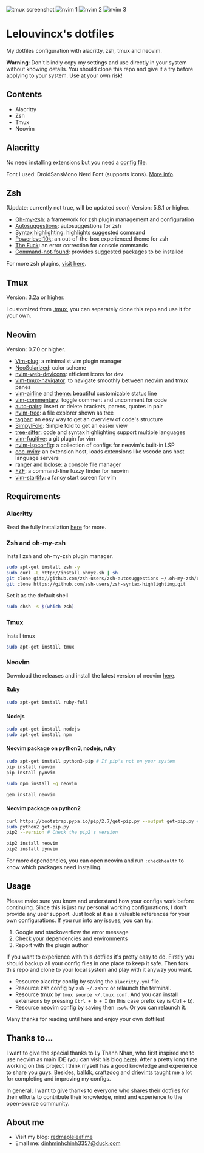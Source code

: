 ![tmux screenshot](./screenshots/1.png)
![nvim 1](./screenshots/2.png)
![nvim 2](./screenshots/3.png)
![nvim 3](./screenshots/4.png)

# Lelouvincx's dotfiles

My dotfiles configuration with alacritty, zsh, tmux and neovim.

**Warning**: Don't blindly copy my settings and use directly in your system without knowing details. You should clone this repo and give it a try before applying to your system. Use at your own risk!

## Contents

- Alacritty
- Zsh
- Tmux
- Neovim

## Alacritty

No need installing extensions but you need a [config file](./alacritty.yml).

Font I used: DroidSansMono Nerd Font (supports icons). [More info](https://github.com/ryanoasis/nerd-fonts).

## Zsh

(Update: currently not true, will be updated soon)
Version: 5.8.1 or higher.

- [Oh-my-zsh](https://github.com/ohmyzsh/ohmyzsh): a framework for zsh plugin management and configuration
- [Autosuggestions](https://github.com/zsh-users/zsh-autosuggestions): autosuggestions for zsh
- [Syntax highlighting](https://github.com/zsh-users/zsh-syntax-highlighting): highlights suggested command
- [Powerlevel10k](https://github.com/romkatv/powerlevel10k): an out-of-the-box experienced theme for zsh
- [The Fuck](https://github.com/nvbn/thefuck): an error correction for console commands
- [Command-not-found](https://github.com/Tarrasch/zsh-command-not-found): provides suggested packages to be installed

For more zsh plugins, [visit here](https://github.com/unixorn/awesome-zsh-plugins).

## Tmux

Version: 3.2a or higher.

I customized from [.tmux](https://github.com/gpakosz/.tmux), you can separately clone this repo and use it for your own.

## Neovim

Version: 0.7.0 or higher.

- [Vim-plug](https://github.com/junegunn/vim-plug): a minimalist vim plugin manager
- [NeoSolarized](https://github.com/overcache/NeoSolarized): color scheme
- [nvim-web-devicons](https://github.com/kyazdani42/nvim-web-devicons): efficient icons for dev
- [vim-tmux-navigator](https://github.com/christoomey/vim-tmux-navigator): to navigate smoothly between neovim and tmux panes
- [vim-airline](https://github.com/vim-airline/vim-airline) and [theme](https://github.com/vim-airline/vim-airline-themes): beautiful customizable status line
- [vim-commentary](https://github.com/tpope/vim-commentary): toggle comment and uncomment for code
- [auto-pairs](https://github.com/jiangmiao/auto-pairs): insert or delete brackets, parens, quotes in pair
- [nvim-tree](https://github.com/kyazdani42/nvim-tree.lua): a file explorer shown as tree
- [tagbar](https://github.com/preservim/tagbar): an easy way to get an overview of code's structure
- [SimpylFold](https://github.com/tmhedberg/simpylfold): Simple fold to get an easier view
- [tree-sitter](https://github.com/tree-sitter/tree-sitter): code and syntax highlighting support multiple languages
- [vim-fugitive](https://github.com/tpope/vim-fugitive): a git plugin for vim
- [nvim-lspconfig](https://github.com/neovim/nvim-lspconfig): a collection of configs for neovim's built-in LSP
- [coc-nvim](https://github.com/neoclide/coc.nvim): an extension host, loads extensions like vscode ans host language servers
- [ranger](https://github.com/francoiscabrol/ranger.vim) and [bclose](https://github.com/rbgrouleff/bclose.vim): a console file manager
- [FZF](https://github.com/junegunn/fzf): a command-line fuzzy finder for neovim
- [vim-startify](https://github.com/mhinz/vim-startify): a fancy start screen for vim

## Requirements

### Alacritty

Read the fully installation [here](https://github.com/alacritty/alacritty/blob/master/INSTALL.md) for more.

### Zsh and oh-my-zsh

Install zsh and oh-my-zsh plugin manager.

```bash
sudo apt-get install zsh -y
sudo curl -L http://install.ohmyz.sh | sh
git clone git://github.com/zsh-users/zsh-autosuggestions ~/.oh-my-zsh/custom/plugins/zsh-autosuggestions
git clone https://github.com/zsh-users/zsh-syntax-highlighting.git
```

Set it as the default shell

```bash
sudo chsh -s $(which zsh)
```

### Tmux

Install tmux

```bash
sudo apt-get install tmux
```

### Neovim

Download the releases and install the latest version of neovim [here](https://github.com/neovim/neovim/releases/tag/v0.7.0).

#### Ruby

```bash
sudo apt-get install ruby-full
```

#### Nodejs

```bash
sudo apt-get install nodejs
sudo apt-get install npm
```

#### Neovim package on python3, nodejs, ruby

```bash
sudo apt-get install python3-pip # If pip's not on your system
pip install neovim
pip install pynvim

sudo npm install -g neovim

gem install neovim
```

#### Neovim package on python2

```bash
curl https://bootstrap.pypa.io/pip/2.7/get-pip.py --output get-pip.py # To download get-pip.py
sudo python2 get-pip.py
pip2 --version # Check the pip2's version

pip2 install neovim
pip2 install pynvim
```

For more dependencies, you can open neovim and run `:checkhealth` to know which packages need installing.

## Usage

Please make sure you know and understand how your configs work before continuing. Since this is just my personal working configurations, I don't provide any user support. Just look at it as a valuable references for your own configurations. If you run into any issues, you can try:

1. Google and stackoverflow the error message
2. Check your dependencies and environments
3. Report with the plugin author

If you want to experience with this dotfiles it's pretty easy to do. Firstly you should backup all your config files in one place to keep it safe. Then fork this repo and clone to your local system and play with it anyway you want.

- Resource alacritty config by saving the `alacritty.yml` file.
- Resource zsh config by `zsh ~/.zshrc` or relaunch the terminal.
- Resource tmux by `tmux source ~/.tmux.conf`. And you can install extensions by pressing `Ctrl + b + I` (in this case prefix key is Ctrl + b).
- Resource neovim config by saving then `:so%`. Or you can relaunch it.

Many thanks for reading until here and enjoy your own dotfiles!

## Thanks to...

I want to give the special thanks to Ly Thanh Nhan, who first inspired me to use neovim as main IDE (you can visit his blog [here](https://nextlint.com/@lythanhnhan27294)). After a pretty long time working on this project I think myself has a good knowledge and experience to share you guys. Besides, [balldk](https://github.com/balldk), [craftzdog](https://github.com/craftzdog/dotfiles-public) and [drievints](https://github.com/driesvints/dotfiles) taught me a lot for completing and improving my configs.

In general, I want to give thanks to everyone who shares their dotfiles for their efforts to contribute their knowledge, mind and experience to the open-source community.

## About me

- Visit my blog: [redmapleleaf.me](https://redmapleleaf.me/)
- Email me: dinhminhchinh3357@duck.com
